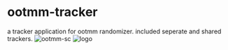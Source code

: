 # ootmm-tracker
a tracker application for ootmm randomizer.
included seperate and shared trackers.
![ootmm-sc](https://github.com/skyelynwaddell/ootmm-tracker/assets/105599773/5be46193-6b1e-4888-b3e9-ec8271a45e0d)
![logo](https://github.com/skyelynwaddell/ootmm-tracker/assets/105599773/76536a11-9c93-43ef-bcfd-174776cb7d96)
